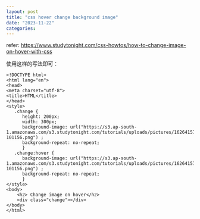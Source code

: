 ```yaml
---
layout: post
title: "css hover change background image"
date: "2023-11-22"
categories: 
---
```

<p>refer: <a href="https://www.studytonight.com/css-howtos/how-to-change-image-on-hover-with-css">https://www.studytonight.com/css-howtos/how-to-change-image-on-hover-with-css</a></p>

<p>使用这样的写法即可：</p>

<pre>
<code>&lt;!DOCTYPE html&gt;
&lt;html lang=&quot;en&quot;&gt;
&lt;head&gt;
&lt;meta charset=&quot;utf-8&quot;&gt;
&lt;title&gt;HTML&lt;/title&gt;
&lt;/head&gt;
&lt;style&gt;
   .change {
      height: 200px;
	  width: 300px;
      background-image: url(&quot;https://s3.ap-south-1.amazonaws.com/s3.studytonight.com/tutorials/uploads/pictures/1626415729-101156.png&quot;) ;
	  background-repeat: no-repeat;
	  }
   .change:hover {
	  background-image: url(&quot;https://s3.ap-south-1.amazonaws.com/s3.studytonight.com/tutorials/uploads/pictures/1626415784-101156.png&quot;) ;
	  background-repeat: no-repeat;
	  }
&lt;/style&gt;
&lt;body&gt;
    &lt;h2&gt; Change image on hover&lt;/h2&gt;
	&lt;div class=&quot;change&quot;&gt;&lt;/div&gt;
&lt;/body&gt;
&lt;/html&gt;</code></pre>

